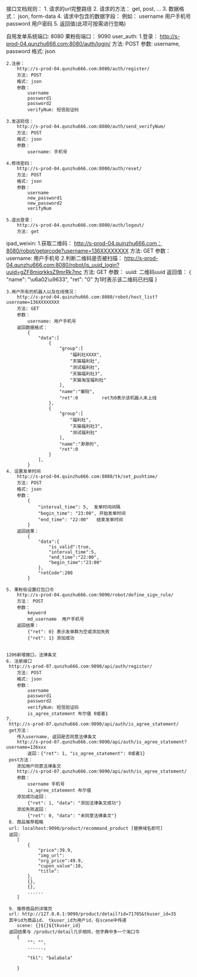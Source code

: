 
接口文档规则：
    1. 请求的url完整路径
    2. 请求的方法： get, post, ...
    3. 数据格式： json, form-data
    4. 请求中包含的数据字段：
         例如：
             username 用户手机号
             password 用户密码
    5. 返回值(此项可按需进行忽略)

自用发单系统端口: 8080
果粉街端口： 9090
user_auth:
    1.登录：
        http://s-prod-04.qunzhu666.com:8080/auth/login/
        方法: POST
        参数: username, password
        格式: json

    2.注册：
        http://s-prod-04.qunzhu666.com:8080/auth/register/
        方法: POST
        格式: json
        参数：
            username
            password1
            password2
            verifyNum: 短信验证码

    3.发送短信：
        http://s-prod-04.qunzhu666.com:8080/auth/send_verifyNum/
        方法: POST
        格式: json
        参数：
            username: 手机号

    4.修改密码：
        http://s-prod-04.qunzhu666.com:8080/auth/reset/
        方法: POST
        格式: json
        参数：
            username
            new_password1
            new_password2
            verifyNum

    5.退出登录：
        http://s-prod-04.qunzhu666.com:8080/auth/logout/
        方法: get

ipad_weixin:
    1.获取二维码：
        http://s-prod-04.quinzhu666.com：8080/robot/getqrcode?username=136XXXXXXXX
        方法: GET
        参数：
            username: 用户手机号
    2.判断二维码是否被扫描：
        http://s-prod-04.qunzhu666.com:8080/robot/is_uuid_login?uuid=gZF8miqrkksZ9mrRk7mc
        方法: GET
        参数：
            uuid: 二维码uuid
        返回值：
            {
                "name": "\u6a02\u9633",
                "ret": "0"   为1时表示该二维码已扫描
            }

    3.用户所有的机器人以及在线情况：
        http://s-prod-04.quinzhu666.com:8080/robot/host_list?username=136XXXXXXXX
        方法: GET
        参数：
            username: 用户手机号
        返回数据格式：
            {
                "data":[
                    {
                        "group":[
                            "福利社XXXX",
                            "天猫福利社",
                            "测试福利社",
                            "天猫福利社3",
                            "天猫淘宝福利社"
                        ],
                        "name":"樂阳",
                        "ret":0         ret为0表示该机器人未上线
                    },
                    {
                        "group":[
                            "福利社",
                            "天猫福利社3",
                            "测试福利社"
                        ],
                        "name":"渺渺的",
                        "ret":0
                    }
                ],
            }
    4. 设置发单时间
        http://s-prod-04.quinzhu666.com:8080/tk/set_pushtime/
        方法: POST
        格式: json
        参数：
            {
                "interval_time": 5,  发单时间间隔
                "begin_time": "23:00", 开始发单时间
                "end_time": "22:00"   结束发单时间
            }
        返回结果：
            {
                "data":{
                    "is_valid":true,
                    "interval_time":5,
                    "end_time":"22:00",
                    "begin_time":"23:00"
                },
                "retCode":200
            }

    5. 果粉街设置红包口令
        http://s-prod-04.qunzhu666.com:9090/robot/define_sign_rule/
        方法： POST
        参数：
            keyword
            md_username  用户手机号
        返回结果：
            {"ret": 0} 表示发单群为空或添加失败
            {"ret": 1} 添加成功


    1206新增接口，法律条文
    6. 注册接口
     http://s-prod-07.qunzhu666.com:9090/api/auth/register/
        方法: POST
        格式: json
        参数：
            username
            password1
            password2
            verifyNum: 短信验证码
            is_agree_statement 布尔值 0或者1
    7. 
     http://s-prod-07.qunzhu666.com:9090/api/auth/is_agree_statement/
     get方法：
        传入username, 返回是否同意法律条文
        http://s-prod-07.qunzhu666.com:9090/api/auth/is_agree_statement?username=136xxx
            返回：{"ret": 1, "is_agree_statement": 0或者1}
     post方法：
        添加用户同意法律条文
        http://s-prod-07.qunzhu666.com:9090/api/auth/is_agree_statement/
        参数：
            username 手机号
            is_agree_statement 布尔值
        添加成功返回：
            {"ret": 1, "data": "添加法律条文成功"}
        添加失败返回：
            {"ret": 0, "data": "未同意法律条文"}
     8. 商品推荐粗略
     url: localhost:9090/product/recommand_product [替换域名即可]
     返回:
        [
            {
                "price":39.9,
                "img_url":
                "org_price":49.9,
                "cupon_value":10,
                "title":
            },
            {},
            {},
            ......
        ]
        
     9. 推荐商品的详情页
     url: http://127.0.0.1:9090/product/detail?id=71705&tkuser_id=35
     其中id为商品id， tkuser_id为用户id，在scene中传递
        scene: {}${}${tkuser_id}
     返回结果与 /product/detail几乎相同，但字典中多一个淘口令
        {
            "": "",
            ......,
            
            "tkl": "balabala"
        
        }



















